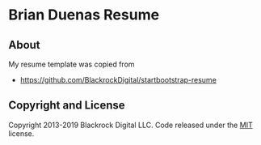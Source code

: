 # Brian Duenas Resume

## About

My resume template was copied from

* https://github.com/BlackrockDigital/startbootstrap-resume

## Copyright and License

Copyright 2013-2019 Blackrock Digital LLC. Code released under the [MIT](https://github.com/BlackrockDigital/startbootstrap-resume/blob/gh-pages/LICENSE) license.
